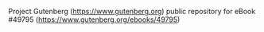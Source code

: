 Project Gutenberg (https://www.gutenberg.org) public repository for eBook #49795 (https://www.gutenberg.org/ebooks/49795)
